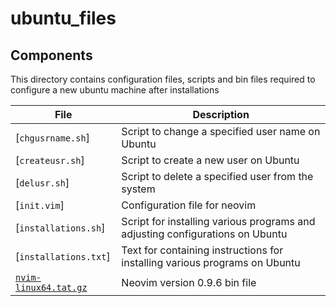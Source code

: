 # ubuntu_files

## Components
This directory contains configuration files, scripts and bin files required to configure a new ubuntu machine after installations

| File  |  Description |
| ----  |  ----------- |
| [`chgusrname.sh`] | Script to change a specified user name on Ubuntu
| [`createusr.sh`] | Script to create a new user on Ubuntu
| [`delusr.sh`]  | Script to delete a specified user from the system
| [`init.vim`] | Configuration file for neovim
| [`installations.sh`] | Script for installing various programs and adjusting configurations on Ubuntu
| [`installations.txt`] | Text for containing instructions for installing various programs on Ubuntu
| [`nvim-linux64.tat.gz`](https://github.com/neovim/neovim/releases) | Neovim version 0.9.6 bin file
